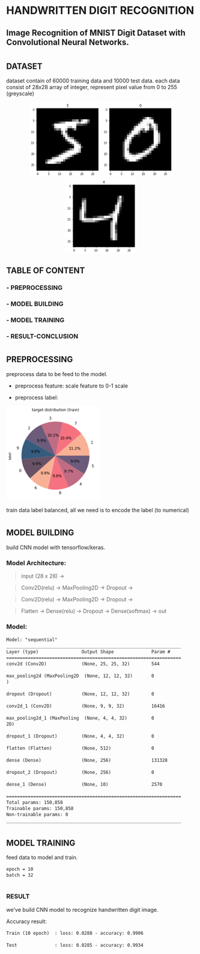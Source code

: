 # HANDWRITTEN DIGIT RECOGNITION
## Image Recognition of MNIST Digit Dataset with Convolutional Neural Networks.

#

## DATASET
dataset contain of 60000 training data and 10000 test data. each data consist of 28x28 array of integer, represent pixel value from 0 to 255 (greyscale)

<p align="center">
<img src="plot/2.png" width="190">
<img src="plot/3.png" width="190">
<img src="plot/4.png" width="190">
</p>

## TABLE OF CONTENT
### - PREPROCESSING
### - MODEL BUILDING
### - MODEL TRAINING
### - RESULT-CONCLUSION

#

## PREPROCESSING
preprocess data to be feed to the model.

- preprocess feature: scale feature to 0-1 scale

- preprocess label:

<img src="plot/1.png" width="250">

train data label balanced, all we need is to encode the label (to numerical)

#

## MODEL BUILDING
build CNN model with tensorflow/keras.

### Model Architecture: 
> input (28 x 28) -> 

> Conv2D(relu) -> MaxPooling2D -> Dropout ->

> Conv2D(relu) -> MaxPooling2D -> Dropout ->

> Flatten -> Dense(relu) -> Dropout -> Dense(softmax) -> out

### Model:

    Model: "sequential"
    _________________________________________________________________
    Layer (type)                Output Shape              Param #   
    =================================================================
    conv2d (Conv2D)             (None, 25, 25, 32)        544       
                                                                    
    max_pooling2d (MaxPooling2D  (None, 12, 12, 32)       0         
    )                                                               
                                                                    
    dropout (Dropout)           (None, 12, 12, 32)        0         
                                                                    
    conv2d_1 (Conv2D)           (None, 9, 9, 32)          16416     
                                                                    
    max_pooling2d_1 (MaxPooling  (None, 4, 4, 32)         0         
    2D)                                                             
                                                                    
    dropout_1 (Dropout)         (None, 4, 4, 32)          0         
                                                                    
    flatten (Flatten)           (None, 512)               0         
                                                                    
    dense (Dense)               (None, 256)               131328    
                                                                    
    dropout_2 (Dropout)         (None, 256)               0         
                                                                    
    dense_1 (Dense)             (None, 10)                2570      
                                                                    
    =================================================================
    Total params: 150,858
    Trainable params: 150,858
    Non-trainable params: 0
    _________________________________________________________________

# 

## MODEL TRAINING
feed data to model and train.

    epoch = 10
    batch = 32

#

### RESULT
we've build CNN model to recognize handwritten digit image. 

Accuracy result:

    Train (10 epoch)  : loss: 0.0288 - accuracy: 0.9906

    Test              : loss: 0.0285 - accuracy: 0.9934